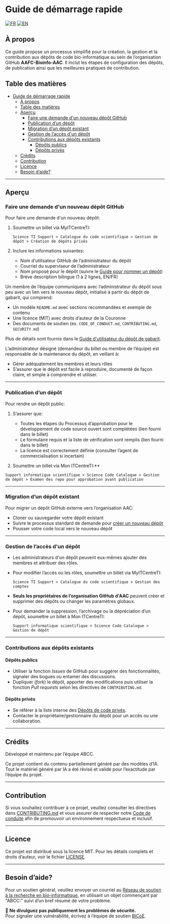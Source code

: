 # Guide de démarrage rapide

[![FR](https://img.shields.io/badge/lang-FR-yellow.svg)](README_FR.md)
[![EN](https://img.shields.io/badge/lang-EN-blue.svg)](https://github.com/AAFC-Bioinfo-AAC/quick-start-guide)

## À propos

Ce guide propose un processus simplifié pour la création, la gestion et la contribution aux dépôts de code bio-informatique au sein de l’organisation GitHub **AAFC-Bioinfo-AAC**. Il inclut les étapes de configuration des dépôts, de publication ainsi que les meilleures pratiques de contribution.

## Table des matières

- [Guide de démarrage rapide](#guide-de-démarrage-rapide)
  - [À propos](#à-propos)
  - [Table des matières](#table-des-matières)
  - [Aperçu](#aperçu)
    - [Faire une demande d'un nouveau dépôt GitHub](#faire-une-demande-dun-nouveau-dépôt-github)
    - [Publication d’un dépôt](#publication-dun-dépôt)
    - [Migration d’un dépôt existant](#migration-dun-dépôt-existant)
    - [Gestion de l’accès d'un dépôt](#gestion-de-laccès-dun-dépôt)
    - [Contributions aux dépôts existants](#contributions-aux-dépôts-existants)
      - [Dépôts publics](#dépôts-publics)
      - [Dépôts privés](#dépôts-privés)
  - [Crédits](#crédits)
  - [Contribution](#contribution)
  - [Licence](#licence)
  - [Besoin d’aide?](#besoin-daide)

---

## Aperçu

### Faire une demande d'un nouveau dépôt GitHub

Pour faire une demande d'un nouveau dépôt:

1. Soumettre un billet via MyITCentreTI:

   ```text
   Science TI Support > Catalogue du code scientifique > Gestion de dépôt > Création de dépôts privés
   ```

2. Inclure les informations suivantes:
   - Nom d’utilisateur GitHub de l’administrateur du dépôt
   - Courriel du superviseur de l’administrateur
   - Nom proposé pour le dépôt (suivre le [Guide pour nommer un dépôt](/docs/repo-naming-style-guide.md/))
   - Brève description bilingue (1 à 2 lignes, EN/FR)

Un membre de l’équipe communiquera avec l’administrateur du dépôt sous peu avec un lien vers le nouveau dépôt, initialisé à partir du dépôt de gabarit, qui comprend:

- Un modèle `README.md` avec sections recommandées et exemple de contenu
- Une licence (MIT) avec droits d’auteur de la Couronne
- Des documents de soutien (ex. `CODE_OF_CONDUCT.md`, `CONTRIBUTING.md`, `SECURITY.md`)

Plus de détails sont fournis dans le [Guide d'utilisateur du dépôt de gabarit](docs/template-repo-user-guide.md).

L’administrateur désigné (demandeur du billet ou membre de l’équipe) est responsable de la maintenance du dépôt, en veillant à:

- Gérer adéquatement les membres et leurs rôles
- S’assurer que le dépôt est facile à reproduire, documenté de façon claire, et simple à comprendre et utiliser.

---

### Publication d’un dépôt

Pour rendre un dépôt public:

1. S’assurer que:
    - Toutes les étapes du Processus d’approbation pour le développement de code source ouvert sont complétées (lien fourni dans le billet)
    - Le formulaire requis et la liste de vérification sont remplis (lien fourni dans le billet)
    - La licence est correctement définie (consulter l’agent de commercialisation si incertain)

2. Soumettre un billet via Mon ITCentreTI:**  

  ```text
  Support informatique scientifique > Science Code Catalogue > Gestion de dépôt > Examen des repo pour approbation avant publication
  ```

---

### Migration d’un dépôt existant

Pour migrer un dépôt GitHub externe vers l’organisation AAC:

- Cloner ou sauvegarder votre dépôt existant
- Suivre le processus standard de demande pour [créer un nouveau dépôt](#faire-une-demande-dun-nouveau-dépôt-github)
- Pousser votre code local vers le nouveau dépôt

---

### Gestion de l’accès d'un dépôt

- Les administrateurs d'un dépôt peuvent eux-mêmes ajouter des membres et attribuer des rôles.
- Pour modifier l’accès ou les rôles, soumettre un billet via MyITCentreTI:  

  ```text
  Science TI Support > Catalogue du code scientifique > Gestion des comptes
  ```

- **Seuls les propriétaires de l’organisation GitHub d'AAC** peuvent créer et supprimer des dépôts ou changer les paramètres globaux.

- Pour demander la suppression, l’archivage ou la dépréciation d’un dépôt, soumettre un billet à Mon ITCentreTI:  
  
  ```text
  Support informatique scientifique > Science Code Catalogue > Gestion de dépôt
  ```

---

### Contributions aux dépôts existants

#### Dépôts publics

- Utiliser la fonction *Issues* de GitHub pour suggérer des fonctionnalités, signaler des bogues ou entamer des discussions.
- Dupliquer (*fork*) le dépôt, apporter des modifications puis utiliser la fonction *Pull requests* selon les directives de `CONTRIBUTING.md`.

#### Dépôts privés

- Se référer à la liste interne des [Dépôts de code privés](https://001gc.sharepoint.com/:u:/r/sites/42732/SitePages/abcc-private-repos.aspx?csf=1&web=1&e=jXxrXb).
- Contacter le propriétaire/gestionnaire du dépôt pour un accès ou une collaboration.

---

## Crédits

Développé et maintenu par l’équipe ABCC.

Ce projet contient du contenu partiellement généré par des modèles d’IA. Tout le matériel généré par IA a été révisé et validé pour l’exactitude par l’équipe du projet.

---

## Contribution

Si vous souhaitez contribuer à ce projet, veuillez consulter les directives dans [CONTRIBUTING.md](CONTRIBUTING.md) et vous assurer de respecter notre [Code de conduite](CODE_OF_CONDUCT.md) afin de promouvoir un environnement respectueux et inclusif.

---

## Licence

Ce projet est distribué sous la licence MIT. Pour les détails complets et droits d’auteur, voir le fichier [LICENSE](LICENSE).

---

## Besoin d’aide?

Pour un soutien général, veuillez envoyer un courriel au [Réseau de soutien à la recherche en bio-informatique](mailto:aafc.bioinfosupport.aac@agr.gc.ca), en utilisant un objet commençant par "ABCC:" suivi d’un bref résumé de votre problème.

🚫 **Ne divulguez pas publiquement les problèmes de sécurité.**  
Pour signaler une vulnérabilité, écrivez à l’équipe de soutien [BICoE](mailto:aafc.bice-ceib.aac@agr.gc.ca).
